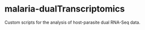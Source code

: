 # malaria-dualTranscriptomics

Custom scripts for the analysis of host-parasite dual RNA-Seq data. 
